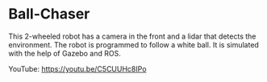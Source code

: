 # Ball-Chaser
This 2-wheeled robot has a camera in the front and a lidar that detects the environment. The robot is programmed to follow a white ball. It is simulated with the help of Gazebo and ROS.

YouTube: https://youtu.be/C5CUUHc8IPo
